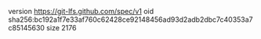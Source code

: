 version https://git-lfs.github.com/spec/v1
oid sha256:bc192a1f7e33af760c62428ce92148456ad93d2adb2dbc7c40353a7c85145630
size 2176
